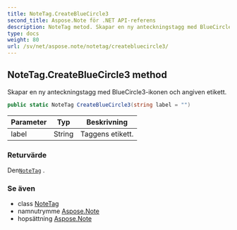 ```yaml
---
title: NoteTag.CreateBlueCircle3
second_title: Aspose.Note för .NET API-referens
description: NoteTag metod. Skapar en ny anteckningstagg med BlueCircle3ikonen och angiven etikett.
type: docs
weight: 80
url: /sv/net/aspose.note/notetag/createbluecircle3/
---
```

## NoteTag.CreateBlueCircle3 method

Skapar en ny anteckningstagg med BlueCircle3-ikonen och angiven etikett.

```csharp
public static NoteTag CreateBlueCircle3(string label = "")
```

| Parameter | Typ | Beskrivning |
| --- | --- | --- |
| label | String | Taggens etikett. |

### Returvärde

Den[`NoteTag`](../) .

### Se även

* class [NoteTag](../)
* namnutrymme [Aspose.Note](../../notetag/)
* hopsättning [Aspose.Note](../../../)


